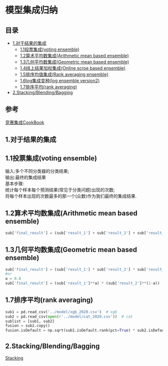 # 模型集成归纳
## 目录
* [1.对于结果的集成](#1)  
  * [1.1投票集成(voting ensemble)](#1.1)
  * [1.2算术平均数集成(Arithmetic mean based ensemble)](#1.2)
  * [1.3几何平均数集成(Geometric mean based ensemble)](#1.3)
  * [1.4线上结果加权集成(Online scroe based ensemble)](#1.4)
  * [1.5排序均值集成(Rank averaging ensemble)](#1.5)
  * [1.6log集成变种(log ensemble version2)](#1.6)
  * [1.7排序平均(rank averaging)](#1.7)
* [2.Stacking/Blending/Bagging](#2) 
## 参考
[竞赛集成CookBook](https://mp.weixin.qq.com/s?__biz=Mzk0NDE5Nzg1Ng==&mid=2247490302&idx=1&sn=cc850f781a7497ab6fad04e8b2f6e07c&chksm=c3290371f45e8a67a4abf37ef4f352ebea1567c0f59e8dcbf27e5c17ba81a90b70f37a41638d&mpshare=1&scene=1&srcid=0207hpIku2RhyAy3EzX80iM5&sharer_sharetime=1612693105638&sharer_shareid=9b869c9a24181fe91d7ddd3f39c6511b&version=3.1.1.3006&platform=win#rd)
## <span id='1'>1.对于结果的集成</span>
## <span id='1.1'>1.1投票集成(voting ensemble)</span>
输入:多个不同分类器的分类结果;  
输出:最终的集成结果  
基本步骤:  
统计每个样本每个预测结果(常见于分类问题)出现的次数;  
将每个样本出现的次数最多的那一个(众数)作为我们最终的集成结果.   
## <span id='1.2'>1.2算术平均数集成(Arithmetic mean based ensemble)</span>
```python
sub['final_result'] = (sub['result_1'] + sub['result_2'] + sub['result_3'])/3
```
## <span id='1.3'>1.3几何平均数集成(Geometric mean based ensemble)</span>
```python
sub['final_result'] = (sub['result_1'] * sub['result_2'] * sub['result_3'])**(1/3)
#or
a = 0.8
sub['final_result'] = (sub['result_1']**a) * (sub['result_2']**(1-a))
```
## <span id='1.7'>1.7排序平均(rank averaging)</span>
```python
sub1 = pd.read_csv('../model/xgb_2020.csv')  # xgb
sub2 = pd.read_csv(open(r'../model/cat_2020.csv'))  # cat
sublist = [sub1, sub2]
fusion = sub2.copy()
fusion.isDefault = np.sqrt(sub1.isDefault.rank(pct=True) * sub2.isDefault.rank(pct=True))
```
## <span id='2'>2.Stacking/Blending/Bagging</span>
[Stacking](https://github.com/jackychancjcjcj/ML-DL-Learning/tree/master/Stacking)
